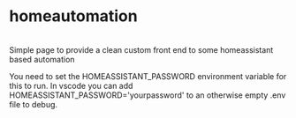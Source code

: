# homeautomation
<br>
Simple page to provide a clean custom front end to some homeassistant based automation

You need to set the HOMEASSISTANT_PASSWORD environment variable for this to run.
In vscode you can add HOMEASSISTANT_PASSWORD='yourpassword' to an otherwise empty .env file to debug.


